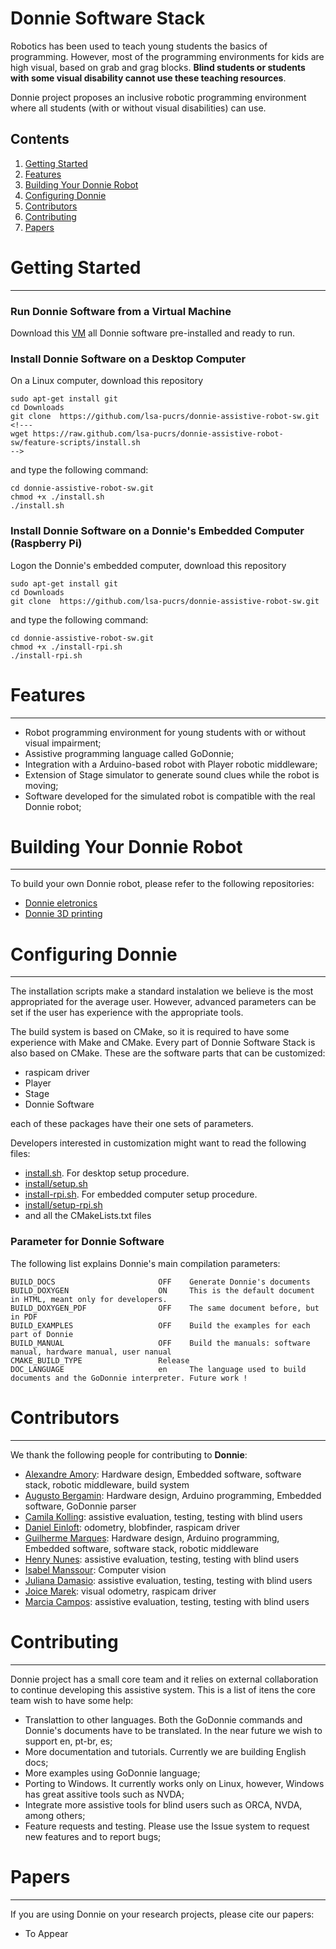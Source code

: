 
<!---
[//]: # incluir travis
[//]: #| Linux                           |
[//]: #|---------------------------------|
[//]: #| [![Build Status][master]][repo] |
[//]: # https://github.com/forexample/package-example/blob/master/CMakeLists.txt

[//]: #[master]: https://travis-ci.org/forexample/package-example.svg?branch=master
[//]: #[repo]: https://travis-ci.org/forexample/package-example
-->

# Donnie Software Stack

Robotics has been used to teach young students the basics of programming. However, 
most of the programming environments for kids are high visual, based on grab and grag blocks.
**Blind students or students with some visual disability cannot use these teaching resources**. 

Donnie project proposes an inclusive robotic programming environment where all students 
(with or without visual disabilities) can use. 

Contents
--------

1. [Getting Started](#getting-started)
2. [Features](#features)
3. [Building Your Donnie Robot](#building-your-donnie-robot)
4. [Configuring Donnie](#configuring-donnie)
5. [Contributors](#contributors)
6. [Contributing](#contributing)
7. [Papers](#papers)


# Getting Started
---------------

<!---
TODO colocar um link do Donnie no youtube
<a href="http://www.youtube.com/watch?feature=player_embedded&v=YOUTUBE_VIDEO_ID_HERE
" target="_blank"><img src="http://img.youtube.com/vi/YOUTUBE_VIDEO_ID_HERE/0.jpg" 
alt="IMAGE ALT TEXT HERE" width="240" height="180" border="10" /></a>
-->

### Run Donnie Software from a Virtual Machine

 Download this [VM](link) all Donnie software pre-installed and ready to run.


### Install Donnie Software on a Desktop Computer

 On a Linux computer, download this repository 
 
	sudo apt-get install git
	cd Downloads
 	git clone  https://github.com/lsa-pucrs/donnie-assistive-robot-sw.git
	<!---
	wget https://raw.github.com/lsa-pucrs/donnie-assistive-robot-sw/feature-scripts/install.sh
	-->
	
 and type the following command:

	cd donnie-assistive-robot-sw.git
	chmod +x ./install.sh 
	./install.sh




### Install Donnie Software on a Donnie's Embedded Computer (Raspberry Pi)

 Logon the Donnie's embedded computer, download this repository 
 
	sudo apt-get install git
	cd Downloads
 	git clone  https://github.com/lsa-pucrs/donnie-assistive-robot-sw.git
	
 and type the following command:

	cd donnie-assistive-robot-sw.git
	chmod +x ./install-rpi.sh 
	./install-rpi.sh

# Features
---------------

* Robot programming environment for young students with or without visual impairment; 
* Assistive programming language called GoDonnie;
* Integration with a Arduino-based robot with Player robotic middleware;
* Extension of Stage simulator to generate sound clues while the robot is moving;
* Software developed for the simulated robot is compatible with the real Donnie robot;

# Building Your Donnie Robot
---------------

To build your own Donnie robot, please refer to the following repositories:

* [Donnie eletronics](https://github.com/lsa-pucrs/donnie-assistive-robot-hw)
* [Donnie 3D printing](https://github.com/lsa-pucrs/donnie-assistive-robot-3d)


# Configuring Donnie
---------------

The installation scripts make a standard instalation we believe is the most appropriated for the average user.
However, advanced parameters can be set if the user has experience with the appropriate tools.

The build system is based on CMake, so it is required to have some experience with Make and CMake.
Every part of Donnie Software Stack is also based on CMake. These are the software parts that can be customized:

- raspicam driver
- Player
- Stage
- Donnie Software

each of these packages have their one sets of parameters. 

Developers interested in customization might want to read the following files:

- [install.sh](install.sh). For desktop setup procedure.
- [install/setup.sh](install/setup.sh)
- [install-rpi.sh](install-rpi.sh). For embedded computer setup procedure.
- [install/setup-rpi.sh](install/setup-rpi.sh)
- and all the CMakeLists.txt files


### Parameter for Donnie Software

The following list explains Donnie's main compilation parameters:

	BUILD_DOCS                       OFF    Generate Donnie's documents
	BUILD_DOXYGEN                    ON     This is the default document in HTML, meant only for developers.
	BUILD_DOXYGEN_PDF                OFF    The same document before, but in PDF
	BUILD_EXAMPLES                   OFF    Build the examples for each part of Donnie
	BUILD_MANUAL                     OFF    Build the manuals: software manual, hardware manual, user nanual
	CMAKE_BUILD_TYPE                 Release 
	DOC_LANGUAGE                     en     The language used to build documents and the GoDonnie interpreter. Future work !

# Contributors
------------

We thank the following people for contributing to **Donnie**:

* [Alexandre Amory](https://github.com/amamory): Hardware design, Embedded software, software stack, robotic middleware, build system
* [Augusto Bergamin](https://github.com/AugustoPB): Hardware design, Arduino programming, Embedded software, GoDonnie parser
* [Camila Kolling](https://github.com/camilakolling): assistive evaluation, testing, testing with blind users
* [Daniel Einloft](https://github.com/DanielEinlof): odometry, blobfinder, raspicam driver
* [Guilherme Marques](https://github.com/marquesgh2m): Hardware design, Arduino programming, Embedded software, software stack, robotic middleware
* [Henry Nunes](https://github.com/HenryNunes): assistive evaluation, testing, testing with blind users
* [Isabel Manssour](https://github.com/isabelhm): Computer vision
* [Juliana Damasio](https://github.com/julianadamasio): assistive evaluation, testing, testing with blind users
* [Joice Marek](https://github.com/joiceMarek): visual odometry, raspicam driver
* [Marcia Campos](https://github.com/marciabcampos): assistive evaluation, testing, testing with blind users

# Contributing
------------

Donnie project has a small core team and it relies on external collaboration to continue developing this assistive system.
This is a list of itens the core team wish to have some help:

* Translattion to other languages. Both the GoDonnie commands and Donnie's documents have to be translated. In the near future we wish to support en, pt-br, es;
* More documentation and tutorials. Currently we are building English docs;
* More examples using GoDonnie language;
* Porting to Windows. It currently works only on Linux, however, Windows has great assitive tools such as NVDA;
* Integrate more assistive tools for blind users such as ORCA, NVDA, among others;
* Feature requests and testing. Please use the Issue system to request new features and to report bugs;


# Papers
------------

If you are using Donnie on your research projects, please cite our papers:

* To Appear


